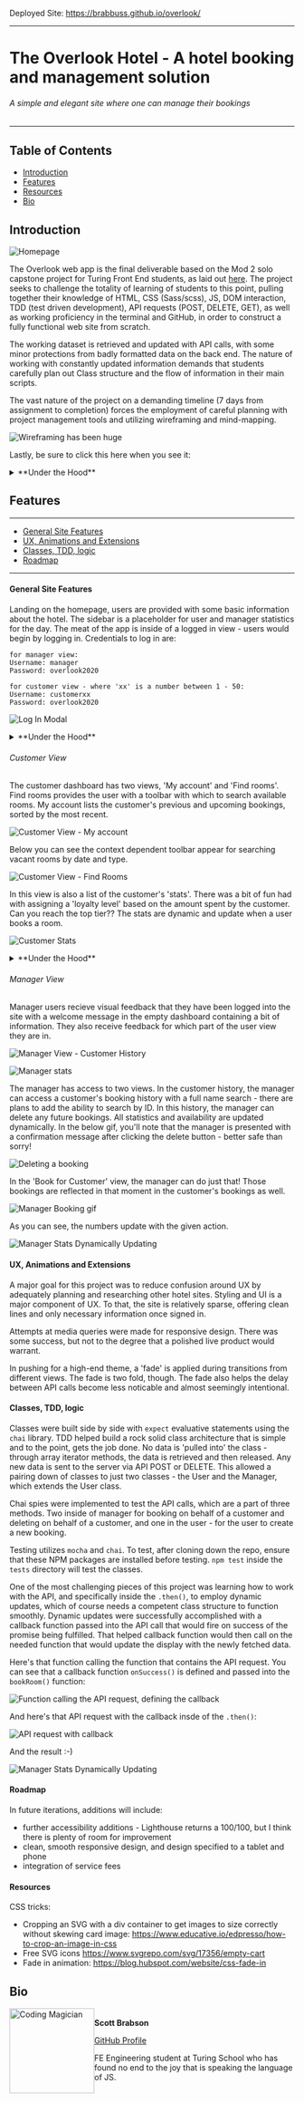 Deployed Site: https://brabbuss.github.io/overlook/

---

# The Overlook Hotel - A hotel booking and management solution
###### A simple and elegant site where one can manage their bookings 

---
## Table of Contents
* [Introduction](#introduction)
* [Features](#features)
* [Resources](#resources)
* [Bio](#bio)

## Introduction

![Homepage](https://user-images.githubusercontent.com/66697338/98857183-f2228e80-241b-11eb-8138-403beaa0d500.png)

The Overlook web app is the final deliverable based on the Mod 2 solo capstone project for Turing Front End students, as laid out [here](https://frontend.turing.io/projects/overlook.html). The project seeks to challenge the totality of learning of students to this point, pulling together their knowledge of HTML, CSS (Sass/scss), JS, DOM interaction, TDD (test driven development), API requests (POST, DELETE, GET), as well as working proficiency in the terminal and GitHub, in order to construct a fully functional web site from scratch. 

The working dataset is retrieved and updated with API calls, with some minor protections from badly formatted data on the back end. The nature of working with constantly updated information demands that students carefully plan out Class structure and the flow of information in their main scripts. 

The vast nature of the project on a demanding timeline (7 days from assignment to completion) forces the employment of careful planning with project management tools and utilizing wireframing and mind-mapping.

![Wireframing has been huge](https://user-images.githubusercontent.com/66697338/98865616-e8535800-2428-11eb-8a8d-140788af8295.png)

Lastly, be sure to click this here when you see it:
<details>
  <summary>**Under the Hood**</summary>
On the surface the site is quite simple, presenting an interface for users to search and book available rooms and view their booking history (as well as deleting upcoming booking as a manager). However, the simple exterior belies extensive logic operations beneath the hood. The site pulls in three sets of data with API calls - a list of customers, a list of bookings (where POST and DELETE requests are made - the list changes with each booking/deletion), and a list of rooms. Inside of the class architecture, heavy use of array iterating methods are employed to cross reference data from these three data sets.
</details>

## Features
---
* [General Site Features](#general-site-features)
* [UX, Animations and Extensions](#ux-animations-and-extensions)
* [Classes, TDD, logic](#classes-tdd-logic)
* [Roadmap](#roadmap)
---

#### General Site Features
Landing on the homepage, users are provided with some basic information about the hotel. The sidebar is a placeholder for user and manager statistics for the day. The meat of the app is inside of a logged in view - users would begin by logging in. Credentials to log in are:

```
for manager view:
Username: manager
Password: overlook2020
```

```
for customer view - where 'xx' is a number between 1 - 50:
Username: customerxx
Password: overlook2020
```

![Log In Modal](https://media.giphy.com/media/Th1eAaeJEuMZdHRrOd/giphy.gif)

<details>
  <summary>**Under the Hood**</summary>
The login functionality was fun to write from scratch. It's much easier given that all of the passwords are canned, and that the user login name is always 8 characters, plus a number with a maximum length of two. It would be interesting to learn how a real-world login validation occurs, how the API requests work, and what additional authentication measures are generally in place.
</details>

###### Customer View

The customer dashboard has two views, 'My account' and 'Find rooms'. Find rooms provides the user with a toolbar with which to search available rooms. My account lists the customer's previous and upcoming bookings, sorted by the most recent.

![Customer View - My account](https://user-images.githubusercontent.com/66697338/98857185-f353bb80-241b-11eb-8aad-ce3a6938d329.png)

Below you can see the context dependent toolbar appear for searching vacant rooms by date and type.

![Customer View - Find Rooms](https://media.giphy.com/media/Z8tkLiBzEtsVNuLj1a/giphy.gif)

In this view is also a list of the customer's 'stats'. There was a bit of fun had with assigning a 'loyalty level' based on the amount spent by the customer. Can you reach the top tier?? The stats are dynamic and update when a user books a room.

![Customer Stats](https://user-images.githubusercontent.com/66697338/98857190-f51d7f00-241b-11eb-9fe8-0c28367f9b78.png)


<details>
  <summary>**Under the Hood**</summary>
Below in 'Classes, TDD, logic' section, you can see a bit more detail in the flow of information, using the `onSuccess()` callback function to fire off the needed visual update function once the promise for the latest booking data resolves.
</details>

###### Manager View
Manager users recieve visual feedback that they have been logged into the site with a welcome message in the empty dashboard containing a bit of information. They also receive feedback for which part of the user view they are in. 

![Manager View - Customer History](https://user-images.githubusercontent.com/66697338/98857178-edf67100-241b-11eb-8720-2e815a22b6e3.png)

![Manager stats](https://user-images.githubusercontent.com/66697338/98857191-f51d7f00-241b-11eb-9bc4-15c1c5d1acf4.png)

The manager has access to two views. In the customer history, the manager can access a customer's booking history with a full name search - there are plans to add the ability to search by ID. In this history, the manager can delete any future bookings. All statistics and availability are updated dynamically. In the below gif, you'll note that the manager is presented with a confirmation message after clicking the delete button - better safe than sorry!

![Deleting a booking](https://media.giphy.com/media/clZfTva5NvSpGulgyN/giphy.gif)

In the 'Book for Customer' view, the manager can do just that! Those bookings are reflected in that moment in the customer's bookings as well.

![Manager Booking gif](https://media.giphy.com/media/utRs9iZlNDh9rOCQFI/giphy.gif)

As you can see, the numbers update with the given action.

![Manager Stats Dynamically Updating](https://media.giphy.com/media/aobp16tiZ9b4kcjoAw/giphy.gif)

#### UX, Animations and Extensions

A major goal for this project was to reduce confusion around UX by adequately planning and researching other hotel sites. Styling and UI is a major component of UX. To that, the site is relatively sparse, offering clean lines and only necessary information once signed in. 

Attempts at media queries were made for responsive design. There was some success, but not to the degree that a polished live product would warrant. 

In pushing for a high-end theme, a 'fade' is applied during transitions from different views. The fade is two fold, though. The fade also helps the delay between API calls become less noticable and almost seemingly intentional.

#### Classes, TDD, logic

Classes were built side by side with `expect` evaluative statements using the `chai` library. TDD helped build a rock solid class architecture that is simple and to the point, gets the job done. No data is 'pulled into' the class - through array iterator methods, the data is retrieved and then released. Any new data is sent to the server via API POST or DELETE. This allowed a pairing down of classes to just two classes - the User and the Manager, which extends the User class.

Chai spies were implemented to test the API calls, which are a part of three methods. Two inside of manager for booking on behalf of a customer and deleting on behalf of a customer, and one in the user - for the user to create a new booking.

Testing utilizes `mocha` and `chai`. To test, after cloning down the repo, ensure that these NPM packages are installed before testing. `npm test` inside the `tests` directory will test the classes.

One of the most challenging pieces of this project was learning how to work with the API, and specifically inside the `.then()`, to employ dynamic updates, which of course needs a competent class structure to function smoothly. Dynamic updates were successfully accomplished with a callback function passed into the API call that would fire on success of the promise being fulfilled. That helped callback function would then call on the needed function that would update the display with the newly fetched data. 

Here's that function calling the function that contains the API request. You can see that a callback function `onSuccess()` is defined and passed into the `bookRoom()` function:

![Function calling the API request, defining the callback](https://user-images.githubusercontent.com/66697338/98864115-9dd0dc00-2426-11eb-88e6-7d0d48abfd32.png)

And here's that API request with the callback insde of the `.then()`:

![API request with callback](https://user-images.githubusercontent.com/66697338/98864111-9c9faf00-2426-11eb-802a-ff681eac9163.png)

And the result :-)

![Manager Stats Dynamically Updating](https://media.giphy.com/media/aobp16tiZ9b4kcjoAw/giphy.gif)

#### Roadmap

In future iterations, additions will include:
- further accessibility additions - Lighthouse returns a 100/100, but I think there is plenty of room for improvement
- clean, smooth responsive design, and design specified to a tablet and phone
- integration of service fees

#### Resources

CSS tricks:
- Cropping an SVG with a div container to get images to size correctly without skewing card image: https://www.educative.io/edpresso/how-to-crop-an-image-in-css
- Free SVG icons https://www.svgrepo.com/svg/17356/empty-cart
- Fade in animation: https://blog.hubspot.com/website/css-fade-in

## Bio
<img src="https://avatars1.githubusercontent.com/u/66697338?s=460&u=3d2e338fdeb625c1940a87b1cfdb7ba6e7d16c5c&v=4" alt="Coding Magician"
 width="150" height="auto" style="float: left" />\
**Scott Brabson**

[GitHub Profile](https://github.com/brabbuss)

FE Engineering student at Turing School who has found no end to the joy that is speaking the language of JS.
